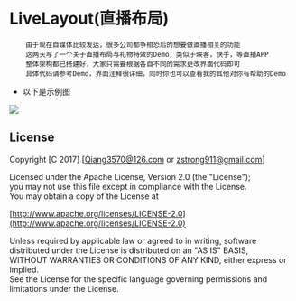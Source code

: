 # LiveLayout(直播布局)

		由于现在自媒体比较发达，很多公司都争相恐后的想要做直播相关的功能
		这两天写了一个关于直播布局与礼物特效的Demo，类似于映客，快手，等直播APP
		整体架构都已搭建好，大家只需要根据各自不同的需求更改界面代码即可
		具体代码请参考Demo，界面注释很详细，同时你也可以查看我的其他对你有帮助的Demo
    
* 以下是示例图

![](https://github.com/Qiang3570/LiveLayout/blob/master/sample.gif)

## License
Copyright [C 2017] [Qiang3570@126.com or zstrong911@gmail.com]

Licensed under the Apache License, Version 2.0 (the "License");</br>
you may not use this file except in compliance with the License.</br>
You may obtain a copy of the License at

[http://www.apache.org/licenses/LICENSE-2.0](http://www.apache.org/licenses/LICENSE-2.0)

Unless required by applicable law or agreed to in writing, software</br>
distributed under the License is distributed on an "AS IS" BASIS,</br>
WITHOUT WARRANTIES OR CONDITIONS OF ANY KIND, either express or implied.</br>
See the License for the specific language governing permissions and</br>
limitations under the License.